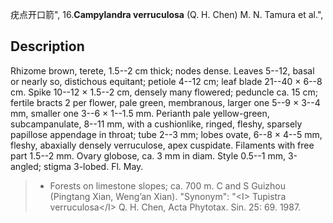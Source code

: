 疣点开口箭",
16.**Campylandra verruculosa** (Q. H. Chen) M. N. Tamura et al.",

## Description
Rhizome brown, terete, 1.5--2 cm thick; nodes dense. Leaves 5--12, basal or nearly so, distichous equitant; petiole 4--12 cm; leaf blade 21--40 × 6--8 cm. Spike 10--12 × 1.5--2 cm, densely many flowered; peduncle ca. 15 cm; fertile bracts 2 per flower, pale green, membranous, larger one 5--9 × 3--4 mm, smaller one 3--6 × 1--1.5 mm. Perianth pale yellow-green, subcampanulate, 8--11 mm, with a cushionlike, ringed, fleshy, sparsely papillose appendage in throat; tube 2--3 mm; lobes ovate, 6--8 × 4--5 mm, fleshy, abaxially densely verruculose, apex cuspidate. Filaments with free part 1.5--2 mm. Ovary globose, ca. 3 mm in diam. Style 0.5--1 mm, 3-angled; stigma 3-lobed. Fl. May.

> * Forests on limestone slopes; ca. 700 m. C and S Guizhou (Pingtang Xian, Weng’an Xian).
  "Synonym": "&lt;I&gt; Tupistra verruculosa&lt;/I&gt; Q. H. Chen, Acta Phytotax. Sin. 25: 69. 1987.
